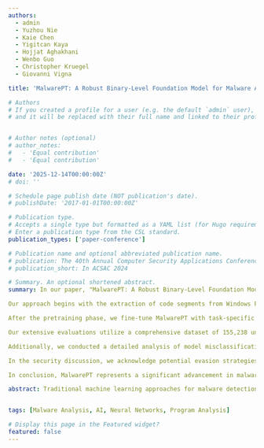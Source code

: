 ```yaml
---
authors:
  - admin
  - Yuzhou Nie
  - Kaie Chen
  - Yigitcan Kaya
  - Hojjat Aghakhani 
  - Wenbo Guo
  - Christopher Kruegel
  - Giovanni Vigna

title: 'MalwarePT: A Robust Binary-Level Foundation Model for Malware Analysis'

# Authors
# If you created a profile for a user (e.g. the default `admin` user), write the username (folder name) here
# and it will be replaced with their full name and linked to their profile.


# Author notes (optional)
# author_notes:
#   - 'Equal contribution'
#   - 'Equal contribution'

date: '2025-12-14T00:00:00Z'
# doi: ''

# Schedule page publish date (NOT publication's date).
# publishDate: '2017-01-01T00:00:00Z'

# Publication type.
# Accepts a single type but formatted as a YAML list (for Hugo requirements).
# Enter a publication type from the CSL standard.
publication_types: ['paper-conference']

# Publication name and optional abbreviated publication name.
# publication: The 40th Annual Computer Security Applications Conference
# publication_short: In ACSAC 2024

# Summary. An optional shortened abstract.
summary: In our paper, "MalwarePT: A Robust Binary-Level Foundation Model for Malware Analysis," we introduce MalwarePT, a novel foundation model designed to enhance malware analysis by addressing key limitations of existing machine learning (ML) approaches. Traditional ML methods for malware detection and classification often rely heavily on handcrafted feature engineering and supervised learning techniques. These dependencies hinder their generalizability across diverse malware types and render them vulnerable to adversarial attacks. To overcome these challenges, we developed MalwarePT, a binary-level foundation model that operates directly on the raw bytes of the code segments extracted from Windows Portable Executable (PE) malware binaries.

Our approach begins with the extraction of code segments from Windows PE malware binaries, focusing exclusively on the executable code to minimize the risk of adversarial manipulation without altering the malware's functionality. By using raw binary code as input, we aim to capture the intrinsic purpose and behavior of malware programs more effectively. Recognizing that code segments are harder to manipulate without breaking malware functionality, we leverage a BERT-based architecture for MalwarePT. This architecture is pretrained using self-supervised Masked Language Modeling (MLM) on a substantial corpus of unlabeled malware binaries. The MLM objective allows MalwarePT to learn intricate byte-level patterns and dependencies inherent in malicious code, facilitating the generation of rich representations that are both generalizable and robust against adversarial perturbations.

After the pretraining phase, we fine-tune MalwarePT with task-specific classification heads tailored for downstream tasks such as functionality classification and malware detection. For functionality classification, MalwarePT-FC, our fine-tuned model, demonstrates superior performance by accurately identifying malware functionalities even in imbalanced datasets. This capability is crucial for understanding the diverse behaviors of malware, which is often challenging for existing ML-based tools. In malware detection, MalwarePT-MD matches the performance of leading ML-based detectors while exhibiting enhanced robustness against various adversarial attacks, including those specifically designed to target raw byte-based models like Malconv2.

Our extensive evaluations utilize a comprehensive dataset of 155,238 unpacked Windows executable files, curated from sources such as VirusTotal, Packware, and a proprietary security vendor dataset. Through rigorous testing, MalwarePT not only outperforms state-of-the-art models in functionality classification but also maintains high detection accuracy in malware detection tasks. Importantly, MalwarePT exhibits resilience against temporal shifts and packing techniques, which are common methods used by malware authors to evade detection.

Additionally, we conducted a detailed analysis of model misclassifications, revealing that many errors stem from noisy and missing labels rather than inherent flaws in MalwarePT. This finding underscores the limitations of signature-based approaches and highlights MalwarePT’s ability to generalize effectively despite imperfect labeling. Our adversarial attack experiments further validate MalwarePT's robustness, demonstrating its superiority over existing models in resisting both black-box and code-based adversarial modifications.

In the security discussion, we acknowledge potential evasion strategies against MalwarePT, such as manipulating entry points or employing sophisticated packing methods. To address these vulnerabilities, we propose solutions like dynamic analysis and extending context lengths, which will be explored in future work. Our ablation studies confirm the effectiveness of MalwarePT’s multi-head attention mechanism, outperforming alternative neural network architectures like CNNs and GRUs in malware detection tasks.

In conclusion, MalwarePT represents a significant advancement in malware analysis by combining the strengths of foundation models with a focus on adversarial robustness and generalizability. By operating directly on raw code segments and minimizing reliance on handcrafted features, MalwarePT offers a more resilient and adaptable solution for malware detection and classification, paving the way for future research and development in this critical area of cybersecurity.

abstract: Traditional machine learning approaches for malware detection and classification often rely on handcrafted features and supervised learning, limiting their generalizability and vulnerability to adversarial attacks. This paper presents MalwarePT, a binary-level foundation model specifically designed for robust malware analysis. MalwarePT extracts raw bytes from the code segments of Windows PE malware binaries and employs a BERT-based architecture trained through self-supervised Masked Language Modeling on a large corpus of unlabeled malware samples. This pretraining enables the model to learn intricate byte-level patterns and dependencies inherent in malicious code. Subsequently, MalwarePT is fine-tuned with specialized classification heads for downstream tasks, including functionality classification and malware detection. Evaluations on a diverse dataset of 155,238 unpacked Windows executables demonstrate that MalwarePT outperforms state-of-the-art models like Malconv2 and Ember-based classifiers in functionality identification, achieving higher precision, recall, and F1-scores. In malware detection, MalwarePT matches the performance of leading ML-based detectors while exhibiting superior robustness against various adversarial attacks, including novel code-based evasion techniques and temporal shifts. The model maintains effectiveness even in the presence of packing, a common malware obfuscation method. An ablation study confirms the advantage of MalwarePT’s multi-head attention mechanism over alternative neural network architectures. Security discussions address potential evasion strategies and propose solutions to enhance MalwarePT’s resilience further. Overall, MalwarePT advances the field of malware analysis by providing a more generalizable and adversarially robust foundation model, reducing reliance on handcrafted features, and offering a promising direction for future research in resilient malware detection systems.


tags: [Malware Analysis, AI, Neural Networks, Program Analysis]

# Display this page in the Featured widget?
featured: false
---
```



<!-- {{% callout note %}}
Click the _Cite_ button above to demo the feature to enable visitors to import publication metadata into their reference management software.
{{% /callout %}}

{{% callout note %}}
Create your slides in Markdown - click the _Slides_ button to check out the example.
{{% /callout %}}

Add the publication's **full text** or **supplementary notes** here. You can use rich formatting such as including [code, math, and images](https://docs.hugoblox.com/content/writing-markdown-latex/). -->
